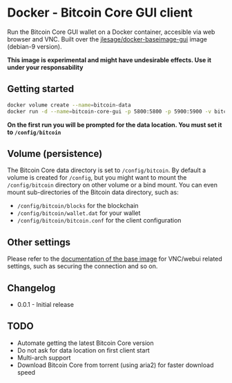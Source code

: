 # Docker - Bitcoin Core GUI client

Run the Bitcoin Core GUI wallet on a Docker container, accesible via web browser and VNC.
Built over the [jlesage/docker-baseimage-gui](https://github.com/jlesage/docker-baseimage-gui) image (debian-9 version).

**This image is experimental and might have undesirable effects. Use it under your responsability**

## Getting started

```bash
docker volume create --name=bitcoin-data
docker run -d --name=bitcoin-core-gui -p 5800:5800 -p 5900:5900 -v bitcoin-data:/config/bitcoin davidlor/bitcoin-core-gui
```

**On the first run you will be prompted for the data location. You must set it to `/config/bitcoin`**

## Volume (persistence)

The Bitcoin Core data directory is set to `/config/bitcoin`. By default a volume is created for `/config`,
but you might want to mount the `/config/bitcoin` directory on other volume or a bind mount.
You can even mount sub-directories of the Bitcoin data directory, such as:
- `/config/bitcoin/blocks` for the blockchain
- `/config/bitcoin/wallet.dat` for your wallet
- `/config/bitcoin/bitcoin.conf` for the client configuration

## Other settings

Please refer to the [documentation of the base image](https://github.com/jlesage/docker-baseimage-gui) for
VNC/webui related settings, such as securing the connection and so on.

## Changelog

- 0.0.1 - Initial release

## TODO

- Automate getting the latest Bitcoin Core version
- Do not ask for data location on first client start
- Multi-arch support
- Download Bitcoin Core from torrent (using aria2) for faster download speed
